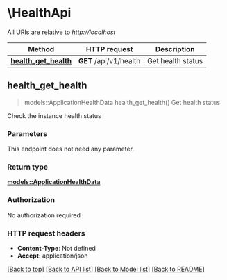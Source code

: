 # \HealthApi

All URIs are relative to *http://localhost*

Method | HTTP request | Description
------------- | ------------- | -------------
[**health_get_health**](HealthApi.md#health_get_health) | **GET** /api/v1/health | Get health status



## health_get_health

> models::ApplicationHealthData health_get_health()
Get health status

Check the instance health status

### Parameters

This endpoint does not need any parameter.

### Return type

[**models::ApplicationHealthData**](ApplicationHealthData.md)

### Authorization

No authorization required

### HTTP request headers

- **Content-Type**: Not defined
- **Accept**: application/json

[[Back to top]](#) [[Back to API list]](../README.md#documentation-for-api-endpoints) [[Back to Model list]](../README.md#documentation-for-models) [[Back to README]](../README.md)

